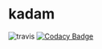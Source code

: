 # kadam
![travis](https://travis-ci.org/Swethakadam/kadam.svg?branch=master)
[![Codacy Badge](https://api.codacy.com/project/badge/Grade/51c67cb9889b4bb19b4839597f660932)](https://www.codacy.com/app/Swethakadam/kadam?utm_source=github.com&amp;utm_medium=referral&amp;utm_content=Swethakadam/kadam&amp;utm_campaign=Badge_Grade)
